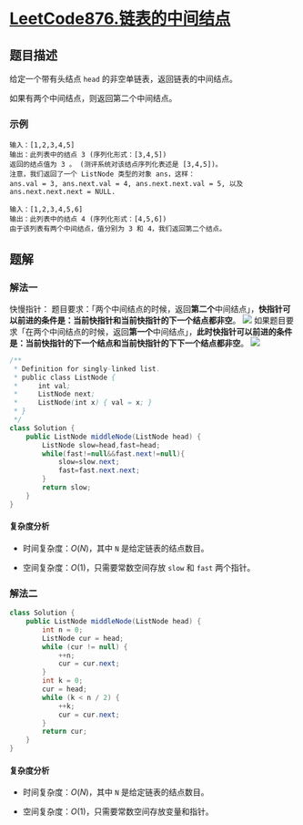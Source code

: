 # [LeetCode876.链表的中间结点](https://leetcode-cn.com/problems/middle-of-the-linked-list/)
## 题目描述
给定一个带有头结点 `head` 的非空单链表，返回链表的中间结点。

如果有两个中间结点，则返回第二个中间结点。

### 示例
```
输入：[1,2,3,4,5]
输出：此列表中的结点 3 (序列化形式：[3,4,5])
返回的结点值为 3 。 (测评系统对该结点序列化表述是 [3,4,5])。
注意，我们返回了一个 ListNode 类型的对象 ans，这样：
ans.val = 3, ans.next.val = 4, ans.next.next.val = 5, 以及 ans.next.next.next = NULL.
```
```
输入：[1,2,3,4,5,6]
输出：此列表中的结点 4 (序列化形式：[4,5,6])
由于该列表有两个中间结点，值分别为 3 和 4，我们返回第二个结点。
```
## 题解
### 解法一
快慢指针：
题目要求：「两个中间结点的时候，返回**第二个**中间结点」，**快指针可以前进的条件是：当前快指针和当前快指针的下一个结点都非空**。
![](https://picgp.oss-cn-beijing.aliyuncs.com/img/20200708115500.png)
如果题目要求「在两个中间结点的时候，返回**第一个**中间结点」，**此时快指针可以前进的条件是：当前快指针的下一个结点和当前快指针的下下一个结点都非空**。
![](https://picgp.oss-cn-beijing.aliyuncs.com/img/20200720220612.png)
```java
/**
 * Definition for singly-linked list.
 * public class ListNode {
 *     int val;
 *     ListNode next;
 *     ListNode(int x) { val = x; }
 * }
 */
class Solution {
    public ListNode middleNode(ListNode head) {
        ListNode slow=head,fast=head;   
        while(fast!=null&&fast.next!=null){
            slow=slow.next;
            fast=fast.next.next;
        }
        return slow;
    }
}
```
#### 复杂度分析

- 时间复杂度：$O(N)$，其中 `N` 是给定链表的结点数目。

- 空间复杂度：$O(1)$，只需要常数空间存放 `slow` 和 `fast` 两个指针。

### 解法二
```java
class Solution {
    public ListNode middleNode(ListNode head) {
        int n = 0;
        ListNode cur = head;
        while (cur != null) {
            ++n;
            cur = cur.next;
        }
        int k = 0;
        cur = head;
        while (k < n / 2) {
            ++k;
            cur = cur.next;
        }
        return cur;
    }
}
```
#### 复杂度分析

- 时间复杂度：$O(N)$，其中 `N` 是给定链表的结点数目。

- 空间复杂度：$O(1)$，只需要常数空间存放变量和指针。


